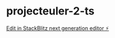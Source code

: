 # projecteuler-2-ts

[Edit in StackBlitz next generation editor ⚡️](https://stackblitz.com/~/github.com/honorablemention/projecteuler-2-ts)